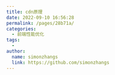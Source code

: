 ```yaml
---
title: cdn原理
date: 2022-09-10 16:56:28
permalink: /pages/28b71a/
categories:
  - 前端性能优化
tags:
  - 
author: 
  name: simonzhangs
  link: https://github.com/simonzhangs
---
```

